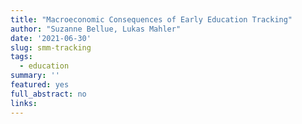 ```yaml
---
title: "Macroeconomic Consequences of Early Education Tracking"
author: "Suzanne Bellue, Lukas Mahler"
date: '2021-06-30'
slug: smm-tracking
tags:
  - education
summary: ''
featured: yes
full_abstract: no
links:
---
```

